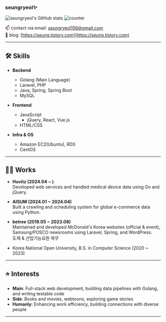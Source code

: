 ### seungryeol✨

<!--
**seungryeol/seungryeol** is a ✨ _special_ ✨ repository because its `README.md` (this file) appears on your GitHub profile.
-->

![seungryeol's GitHub stats](https://github-readme-stats.vercel.app/api?username=seungryeol&count_private=true&show_icons=true&theme=monokai)
![counter](https://komarev.com/ghpvc/?username=seungryeol)

📫 contact via email: [seungryeol156@gmail.com](mailto:seungryeol156@gmail.com)  
📘 blog: [https://seung.tistory.com](https://seung.tistory.com)

---

## 🛠 Skills

- **Backend**
  - Golang (Main Language)
  - Laravel, PHP
  - Java, Spring, Spring Boot
  - MySQL

- **Frontend**
  - JavaScript
    - jQuery, React, Vue.js
  - HTML/CSS

- **Infra & OS**
  - Amazon EC2(Ubuntu), RDS
  - CentOS 
---

## 👨‍💻 Works

- **Huvitz (2024.04 ~ )**  
  Developed web services and handled medical device data using Go and jQuery.

- **AISUM (2024.01 ~ 2024.04)**  
  Built a crawling and scheduling system for global e-commerce data using Python.

- **betree (2019.05 ~ 2023.08)**  
  Maintained and developed McDonald's Korea websites (official & event), Samsung/POSCO newsrooms using Laravel, Spring, and WordPress.<br/>
  도제 & 산업기능요원 복무

- Korea National Open University, B.S. in Computer Science (2020 ~ 2023)

---

## ⭐️ Interests

- **Main**: Full-stack web development, building data pipelines with Golang, and writing testable code
- **Side**: Books and movies, webtoons, exploring game stories  
- **Humanly**: Enhancing work efficiency, building connections with diverse people

---
